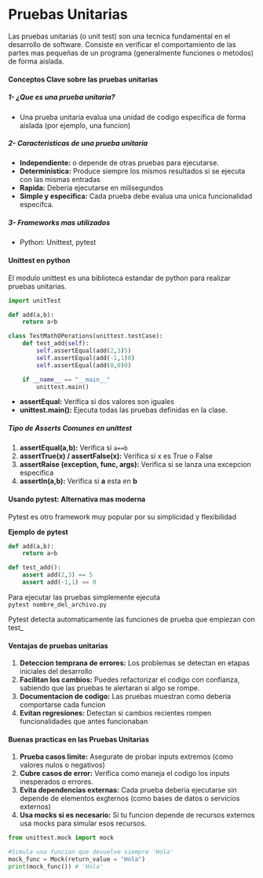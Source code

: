 # Pruebas Unitarias
Las pruebas unitarias (o unit test) son una tecnica fundamental en el desarrollo de software. Consiste en verificar el comportamiento de las partes mas pequeñas de un programa (generalmente funciones o metodos) de forma aislada.

#### Conceptos Clave sobre las pruebas unitarias

##### 1- ¿Que es una prueba unitaria?
- Una prueba unitaria evalua una unidad de codigo especifica de forma aislada (por ejemplo, una funcion)

##### 2- Caracteristicas de una prueba unitaria
- **Independiente:** o depende de otras pruebas para ejecutarse.
- **Deterministica:** Produce siempre los mismos resultados si se ejecuta con las mismas entradas
- **Rapida:** Deberia ejecutarse en milisegundos
- **Simple y especifica:** Cada prueba debe evalua una unica funcionalidad especifca.
##### 3- Frameworks mas utilizados
- Python: Unittest, pytest
#### Unittest en python
El modulo unittest es una biblioteca estandar de python para realizar pruebas unitarias.

```python
import unitTest

def add(a,b):
	return a+b

class TestMathOPerations(unittest.testCase):
	def test_add(self):
		self.assertEqual(add(2,3)5)
		self.assertEqual(add(-1,1)0)
		self.assertEqual(add(0,0)0)

	if __name__ == "__main__"
		unittest.main()
```

- **assertEqual:** Verifica si dos valores son iguales
- **unittest.main():** Ejecuta todas las pruebas definidas en la clase.

##### Tipo de Asserts Comunes en unittest

1. **assertEqual(a,b):** Verifica si `a==b`
2. **assertTrue(x) / assertFalse(x):** Verifica si x es True o False
3. **assertRaise (exception, func, args):** Verifica si se lanza una excepcion especifica
4. **assertIn(a,b):** Verifica si **a** esta en **b**

#### Usando pytest: Alternativa mas moderna
Pytest es otro framework muy popular por su simplicidad y flexibilidad

**Ejemplo de pytest**

```python
def add(a,b):
	return a+b

def test_add():
	assert add(2,3) == 5
	assert add(-1,1) == 0
```

Para ejecutar las pruebas simplemente ejecuta  
`pytest nombre_del_archivo.py`

Pytest detecta automaticamente las funciones de prueba que empiezan con test_

#### Ventajas de pruebas unitarias
1. **Deteccion temprana de errores:** Los problemas se detectan en etapas iniciales del desarrollo
2. **Facilitan los cambios:** Puedes refactorizar el codigo con confianza, sabiendo que las pruebas te alertaran si algo se rompe.
3. **Documentacion de codigo:** Las pruebas muestran como deberia comportarse cada funcion
4. **Evitan regresiones:** Detectan si cambios recientes rompen funcionalidades que antes funcionaban

#### Buenas practicas en las Pruebas Unitarias
1. **Prueba casos limite:** Asegurate de probar inputs extremos (como valores nulos o negativos)
2. **Cubre casos de error:** Verifica como maneja el codigo los inputs inesperados o errores.
3. **Evita dependencias externas:** Cada prueba deberia ejecutarse sin depende de elementos exgternos (como bases de datos o servicios externos)
4. **Usa mocks si es necesario:** Si tu funcion depende de recursos externos usa mocks para simular esos recursos.

```python
from unittest.mock import mock

#Simula una funcion que devuelve siempre 'Hola'
mock_func = Mock(return_value = "Hola")
print(mock_func()) # 'Hola'
```
